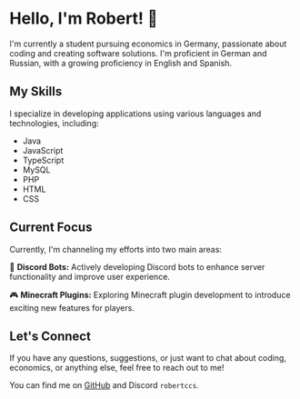 # Hello, I'm Robert! 👋

I'm currently a student pursuing economics in Germany, passionate about coding and creating software solutions. I'm proficient in German and Russian, with a growing proficiency in English and Spanish.

## My Skills

I specialize in developing applications using various languages and technologies, including:

- Java
- JavaScript
- TypeScript
- MySQL
- PHP
- HTML
- CSS

## Current Focus

Currently, I'm channeling my efforts into two main areas:

🤖 **Discord Bots:** Actively developing Discord bots to enhance server functionality and improve user experience.

🎮 **Minecraft Plugins:** Exploring Minecraft plugin development to introduce exciting new features for players.

## Let's Connect

If you have any questions, suggestions, or just want to chat about coding, economics, or anything else, feel free to reach out to me!

You can find me on [GitHub](https://github.com/RobertCcss) and Discord `robertccs`.